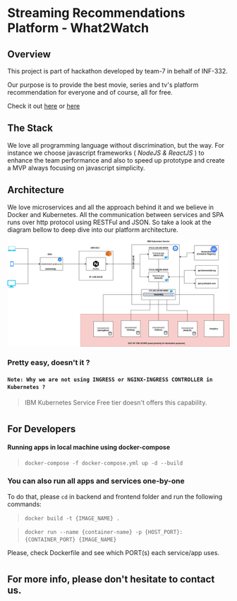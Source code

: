 # Streaming Recommendations Platform - What2Watch

## Overview
This project is part of hackathon developed by team-7 in behalf of INF-332.

Our purpose is to provide the best movie, series and tv's platform recommendation for everyone and of course, all for free.

Check it out [here](http://what2watch.pratica.me/) or [here](http://what2watch.simeao.com.br/)

## The Stack
We love all programming language without discrimination, but the way. For instance we choose javascript frameworks ( *NodeJS & ReactJS* ) to enhance the team performance and also to speed up prototype and create a MVP always focusing on javascript simplicity.

## Architecture
We love microservices and all the approach behind it and we believe in Docker and Kubernetes. 
All the communication between services and SPA runs over http protocol using RESTFul and JSON.
So take a look at the diagram bellow to deep dive into our platform architecture.

![Architecture](architecture-v2.png)

### Pretty easy, doesn't it ?

#### `Note: Why we are not using INGRESS or NGINX-INGRESS CONTROLLER in Kubernetes ?`
> IBM Kubernetes Service Free tier doesn't offers this capability.

#

## For Developers
#### Running apps in local machine using docker-compose
> `docker-compose -f docker-compose.yml up -d --build`

### You can also run all apps and services one-by-one
To do that, please `cd` in backend and frontend folder and run the following commands:

> `docker build -t {IMAGE_NAME} .`

> `docker run --name {container-name} -p {HOST_PORT}:{CONTAINER_PORT} {IMAGE_NAME}`

Please, check Dockerfile and see which PORT(s) each service/app uses.

#
## For more info, please don't hesitate to contact us. 
